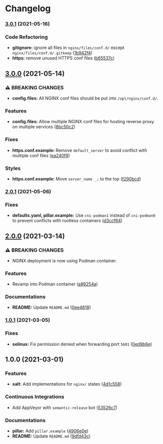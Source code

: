 # Changelog

### [3.0.1](https://github.com/extra2000/nginx-formula/compare/v3.0.0...v3.0.1) (2021-05-16)


### Code Refactoring

* **gitignore:** ignore all files in `nginx/files/conf.d/` except `nginx/files/conf.d/.gitkeep` ([1b942f4](https://github.com/extra2000/nginx-formula/commit/1b942f44df5c1e570f07e87186658168adf869c5))
* **https:** remove unused HTTPS conf files ([b65537c](https://github.com/extra2000/nginx-formula/commit/b65537ce4978ee07876eb60a41772202811c335d))

## [3.0.0](https://github.com/extra2000/nginx-formula/compare/v2.0.1...v3.0.0) (2021-05-14)


### ⚠ BREAKING CHANGES

* **config.files:** All NGINX conf files should be put into `/opt/nginx/conf.d/`.

### Features

* **config.files:** Allow multiple NGINX conf files for hosting reverse proxy on multiple services ([8bc50c2](https://github.com/extra2000/nginx-formula/commit/8bc50c22196d43215063430183ba2a3a862d82c7))


### Fixes

* **https.conf.example:** Remove `default_server` to avoid conflict with multiple conf files ([ea240f9](https://github.com/extra2000/nginx-formula/commit/ea240f9e97fabf001b340ddead9d3511e6cfe90e))


### Styles

* **https.conf.example:** Move `server_name _;` to the top ([f290bcd](https://github.com/extra2000/nginx-formula/commit/f290bcd992e2c4ac9d665526453bde145e760605))

### [2.0.1](https://github.com/extra2000/nginx-formula/compare/v2.0.0...v2.0.1) (2021-05-06)


### Fixes

* **defaults.yaml, pillar.example:** Use `cni-podman1` instead of `cni-podman0` to prevent conflicts with rootless containers ([d3ccf64](https://github.com/extra2000/nginx-formula/commit/d3ccf64c10b78c33b77b0a1cb06d471827203feb))

## [2.0.0](https://github.com/extra2000/nginx-formula/compare/v1.0.1...v2.0.0) (2021-03-14)


### ⚠ BREAKING CHANGES

* NGINX deployment is now using Podman container.

### Features

* Revamp into Podman container ([a89254a](https://github.com/extra2000/nginx-formula/commit/a89254a393b14ca675e767d6ef828995c8036eb0))


### Documentations

* **README:** Update `README.md` ([0ee4818](https://github.com/extra2000/nginx-formula/commit/0ee4818ccafc6662b43fed4f2dec163301451fe5))

### [1.0.1](https://github.com/extra2000/nginx-formula/compare/v1.0.0...v1.0.1) (2021-03-05)


### Fixes

* **selinux:** Fix permission denied when forwarding port `5601` ([0ed9b6e](https://github.com/extra2000/nginx-formula/commit/0ed9b6eafe232e794aa66b266ee01ca16c5647f3))

## 1.0.0 (2021-03-01)


### Features

* **salt:** Add implementations for `nginx/` states ([4d1c558](https://github.com/extra2000/nginx-formula/commit/4d1c558b96900411a9b3c50e09baa92ae5497a4c))


### Continuous Integrations

* Add AppVeyor with `semantic-release` bot ([53526c7](https://github.com/extra2000/nginx-formula/commit/53526c754a0480fdf8ffa42fdd0350b90d50f89f))


### Documentations

* **pillar:** Add `pillar.example` ([4906e0e](https://github.com/extra2000/nginx-formula/commit/4906e0ee89a1147e30ed4f3ca831934aa25344c4))
* **README:** Update `README.md` ([9dfd43c](https://github.com/extra2000/nginx-formula/commit/9dfd43cb4aa83bf82f172c8859173e3b17fc9c6f))
